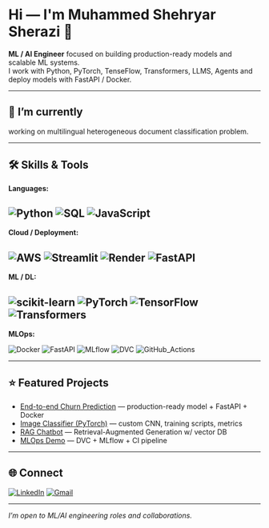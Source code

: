 # Hi — I'm Muhammed Shehryar Sherazi 👋
**ML / AI Engineer** focused on building production-ready models and scalable ML systems.  
I work with Python, PyTorch, TenseFlow, Transformers, LLMS, Agents and deploy models with FastAPI / Docker.

---

## 🔭 I’m currently
working on multilingual heterogeneous document classification problem.

---
## 🛠️ Skills & Tools

**Languages:**  
  
  ![Python](https://img.shields.io/badge/Python-3670A0?style=for-the-badge&logo=python&logoColor=ffdd54)
![SQL](https://img.shields.io/badge/SQL-003B57?style=for-the-badge&logo=postgresql&logoColor=white)
![JavaScript](https://img.shields.io/badge/JavaScript-F7DF1E?style=for-the-badge&logo=javascript&logoColor=black)
---
**Cloud / Deployment:**  
  
  ![AWS](https://img.shields.io/badge/AWS-232F3E?style=for-the-badge&logo=amazon-aws&logoColor=white)
![Streamlit](https://img.shields.io/badge/Streamlit-FF4B4B?style=for-the-badge&logo=streamlit&logoColor=white)
![Render](https://img.shields.io/badge/Render-46E3B7?style=for-the-badge&logo=render&logoColor=white)
![FastAPI](https://img.shields.io/badge/FastAPI-009688?style=for-the-badge&logo=fastapi&logoColor=white)
---  
**ML / DL:**  
  
  ![scikit-learn](https://img.shields.io/badge/scikit--learn-F7931E?style=for-the-badge&logo=scikit-learn&logoColor=white)
![PyTorch](https://img.shields.io/badge/PyTorch-EE4C2C?style=for-the-badge&logo=pytorch&logoColor=white)
![TensorFlow](https://img.shields.io/badge/TensorFlow-FF6F00?style=for-the-badge&logo=tensorflow&logoColor=white)
![Transformers](https://img.shields.io/badge/Hugging%20Face-FFD43B?style=for-the-badge&logo=huggingface&logoColor=black)
---  
**MLOps:**  
  
  ![Docker](https://img.shields.io/badge/Docker-2496ED?style=for-the-badge&logo=docker&logoColor=white)
        ![FastAPI](https://img.shields.io/badge/FastAPI-009688?style=for-the-badge&logo=fastapi&logoColor=white)
        ![MLflow](https://img.shields.io/badge/MLflow-0194E2?style=for-the-badge&logo=mlflow&logoColor=white)
        ![DVC](https://img.shields.io/badge/DVC-945DD6?style=for-the-badge&logo=dvc&logoColor=white)
        ![GitHub_Actions](https://img.shields.io/badge/GitHub_Actions-2088FF?style=for-the-badge&logo=githubactions&logoColor=white)
      
---
## ⭐ Featured Projects
- [End-to-end Churn Prediction](link-to-repo) — production-ready model + FastAPI + Docker  
- [Image Classifier (PyTorch)](link-to-repo) — custom CNN, training scripts, metrics  
- [RAG Chatbot](link-to-repo) — Retrieval-Augmented Generation w/ vector DB  
- [MLOps Demo](link-to-repo) — DVC + MLflow + CI pipeline

---
## 🌐 Connect
[![LinkedIn](https://img.shields.io/badge/LinkedIn-0077B5?style=for-the-badge&logo=linkedin&logoColor=white)](https://www.linkedin.com/in/muhammad-shehryar-sherazi-822854164/)
[![Gmail](https://img.shields.io/badge/Gmail-D14836?style=for-the-badge&logo=gmail&logoColor=white)](mailto:m.shehryarsherazi@gmail.com)

---

*I’m open to ML/AI engineering roles and collaborations.*
